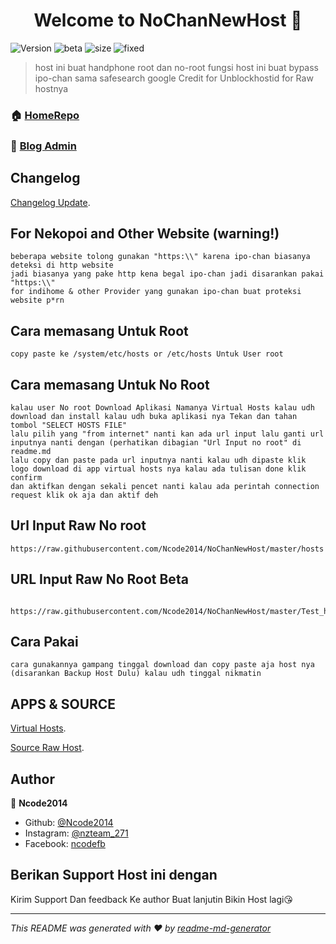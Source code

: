 <h1 align="center">Welcome to NoChanNewHost 👋</h1>
<p>
 <img alt="Version" src="https://img.shields.io/badge/version-1.1-blue.svg?cacheSeconds=2592000" />
  <img alt="beta" src="https://img.shields.io/badge/alpha-green?style=flat-square">
  <img alt="size" src="https://img.shields.io/github/repo-size/Ncode2014/NoChanNewHost" />
  <img alt="fixed" src="https://img.shields.io/badge/fixed-15-red?style=flat-square">
</p>
 
> host ini buat handphone root dan no-root fungsi host ini buat bypass ipo-chan sama safesearch google Credit for Unblockhostid for Raw hostnya 

### 🏠 [HomeRepo](https://github.com/Ncode2014/NoChanNewHost)

### 🏡 [Blog Admin](https://www.mynafi.blogspot.com)

## Changelog

[Changelog Update](https://github.com/Ncode2014/NoChanNewHost/blob/master/Changelog.md).

## For Nekopoi and Other Website (warning!)
```
beberapa website tolong gunakan "https:\\" karena ipo-chan biasanya deteksi di http website
jadi biasanya yang pake http kena begal ipo-chan jadi disarankan pakai "https:\\"
for indihome & other Provider yang gunakan ipo-chan buat proteksi website p*rn
```

## Cara memasang Untuk Root
```
copy paste ke /system/etc/hosts or /etc/hosts Untuk User root 
```
## Cara memasang Untuk No Root
```
kalau user No root Download Aplikasi Namanya Virtual Hosts kalau udh download dan install kalau udh buka aplikasi nya Tekan dan tahan tombol "SELECT HOSTS FILE" 
lalu pilih yang "from internet" nanti kan ada url input lalu ganti url inputnya nanti dengan (perhatikan dibagian "Url Input no root" di readme.md  
lalu copy dan paste pada url inputnya nanti kalau udh dipaste klik logo download di app virtual hosts nya kalau ada tulisan done klik confirm 
dan aktifkan dengan sekali pencet nanti kalau ada perintah connection request klik ok aja dan aktif deh
```

## Url Input Raw No root
```
https://raw.githubusercontent.com/Ncode2014/NoChanNewHost/master/hosts
```

## URL Input Raw No Root Beta
```

https://raw.githubusercontent.com/Ncode2014/NoChanNewHost/master/Test_hosts
```

## Cara Pakai

```
cara gunakannya gampang tinggal download dan copy paste aja host nya (disarankan Backup Host Dulu) kalau udh tinggal nikmatin
```

## APPS & SOURCE
[Virtual Hosts](https://github.com/x-falcon/Virtual-Hosts).

[Source Raw Host](https://github.com/gvoze32/unblockhostid).

## Author

👤 **Ncode2014**

* Github: [@Ncode2014](https://github.com/Ncode2014)
* Instagram: [@nzteam_271](https://instagram.com/nzteam_271)
* Facebook: [ncodefb](https://facebook.com/skynafi2017)

## Berikan Support Host ini dengan

Kirim Support Dan feedback Ke author Buat lanjutin Bikin Host lagi😘

***
_This README was generated with ❤️ by [readme-md-generator](https://github.com/kefranabg/readme-md-generator)_
